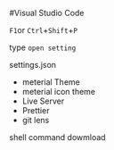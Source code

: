 #Visual Studio Code

<p><code>F1</code>or 
<code>Ctrl</code>+<code>Shift</code>+<code>P</code></p>
 <p>type <code>open setting</code></p>

<p>settings.json</p>

<ul>
<li>meterial Theme</li>
<li>meterial icon theme</li>
<li>Live Server</li>
<li>Prettier</li>
<li>git lens</li>
</ul>

<p> shell command dowmload</p>
